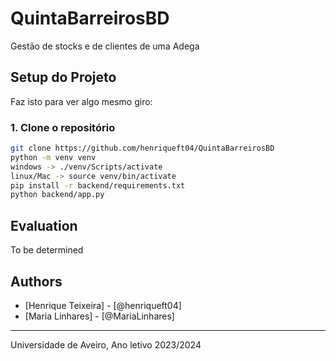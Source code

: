 # QuintaBarreirosBD
Gestão de stocks e de clientes de uma Adega

## Setup do Projeto

Faz isto para ver algo mesmo giro:

### 1. Clone o repositório
```bash
git clone https://github.com/henriqueft04/QuintaBarreirosBD
python -m venv venv
windows -> ./venv/Scripts/activate
linux/Mac -> source venv/bin/activate
pip install -r backend/requirements.txt
python backend/app.py
```
## Evaluation
To be determined

## Authors
* [Henrique Teixeira] - [@henriqueft04]
* [Maria Linhares] - [@MariaLinhares]

---

Universidade de Aveiro, Ano letivo 2023/2024
